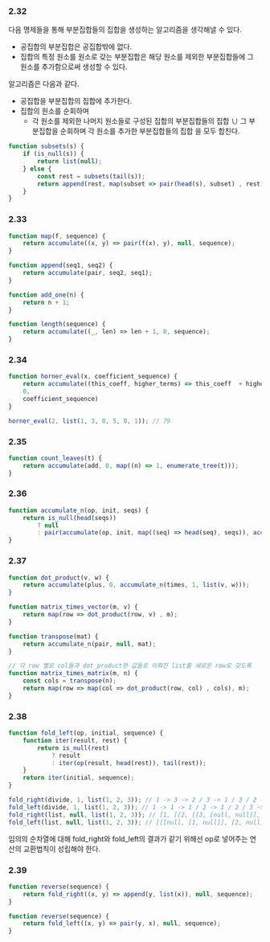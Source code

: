 ### 2.32

다음 명제들을 통해 부분집합들의 집합을 생성하는 알고리즘을 생각해낼 수 있다.

- 공집합의 부분집합은 공집합밖에 없다.
- 집합의 특정 원소를 원소로 갖는 부분집합은 해당 원소를 제외한 부분집합들에 그 원소를 추가함으로써 생성할 수 있다.

알고리즘은 다음과 같다.
- 공집합을 부분집합의 집합에 추가한다.
- 집합의 원소를 순회하며
    - 각 원소를 제외한 나머지 원소들로 구성된 집합의 부분집합들의 집합 $\cup$  그 부분집합을 순회하며 각 원소를 추가한 부분집합들의 집합
      을 모두 합친다.

```js
function subsets(s) {
	if (is_null(s)) {
		return list(null);
	} else {
		const rest = subsets(tail(s));
		return append(rest, map(subset => pair(head(s), subset) , rest));
	}
}
```


### 2.33

```js
function map(f, sequence) {
	return accumulate((x, y) => pair(f(x), y), null, sequence);
}

function append(seq1, seq2) {
	return accumulate(pair, seq2, seq1);
}

function add_one(n) {
	return n + 1;
}

function length(sequence) {
	return accumulate((_, len) => len + 1, 0, sequence);
}
```


### 2.34

```js
function horner_eval(x, coefficient_sequence) {
	return accumulate((this_coeff, higher_terms) => this_coeff  + higher_terms * x,
	0,
	coefficient_sequence)
}

horner_eval(2, list(1, 3, 0, 5, 0, 1)); // 79
```


### 2.35

```js
function count_leaves(t) {
	return accumulate(add, 0, map((n) => 1, enumerate_tree(t)));
}
```


### 2.36

```js
function accumulate_n(op, init, seqs) {
	return is_null(head(seqs))
		? null
		: pair(accumulate(op, init, map((seq) => head(seq), seqs)), accumulate_n(op, init, map((seq) => tail(seq), seqs)));
}
```

### 2.37

```js
function dot_product(v, w) {
	return accumulate(plus, 0, accumulate_n(times, 1, list(v, w)));
}
```

```js
function matrix_times_vector(m, v) {
	return map(row => dot_product(row, v) , m);
}

function transpose(mat) {
	return accumulate_n(pair, null, mat);
}

// 각 row 별로 col들과 dot_product한 값들로 이뤄진 list를 새로운 row로 갖도록
function matrix_times_matrix(m, n) {
	const cols = transpose(n);
	return map(row => map(col => dot_product(row, col) , cols), m);
}
```


### 2.38

```js
function fold_left(op, initial, sequence) {
	function iter(result, rest) {
		return is_null(rest)
			? result
			: iter(op(result, head(rest)), tail(rest));
	}
	return iter(initial, sequence);
}
```

```js
fold_right(divide, 1, list(1, 2, 3)); // 1 -> 3 -> 2 / 3 -> 1 / 3 / 2 -> 1.5
fold_left(divide, 1, list(1, 2, 3)); // 1 -> 1 -> 1 / 2 -> 1 / 2 / 3 -> 0.166666666666
fold_right(list, null, list(1, 2, 3)); // [1, [[2, [[3, [null, null]], null]], null]]
fold_left(list, null, list(1, 2, 3)); // [[[null, [1, null]], [2, null]], [3, null]]
```

임의의 순차열에 대해 fold_right와 fold_left의 결과가 같기 위해선 op로 넣어주는 연산의 교환법칙이 성립해야 한다.


### 2.39

```js
function reverse(sequence) {
	return fold_right((x, y) => append(y, list(x)), null, sequence);
}

function reverse(sequence) {
	return fold_left((x, y) => pair(y, x), null, sequence);
}
```
